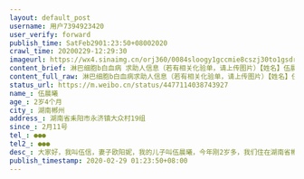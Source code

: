 ```yaml
---
layout: default_post
username: 用户7394923420
user_verify: forward
publish_time: SatFeb2901:23:50+08002020
crawl_time: 20200229-12:29:30
imageurl: https://wx4.sinaimg.cn/orj360/0084sloogy1gccmie8cszj30to1gsdr0.jpg,https://wx2.sinaimg.cn/orj360/0084sloogy1gccmifxv2bj305k05kt8t.jpg,https://wx3.sinaimg.cn/orj360/0084sloogy1gccmi6pm6xj30u01dgdoj.jpg
content_brief: 淋巴细胞b白血病 求助人信息（若有相关化验单，请上传图片）【姓名】伍晨曦【年龄】2岁4个月【所在城市】湖南郴州【所在小区、社区】湖南省耒阳市永济镇大众村19组【患病时间】2月11号【联系方式】●●●【其他紧急联系人】●●●【病情描述】 大家好，我叫伍信，妻子欧阳妮，我的儿 ...全文
content_full_raw: 淋巴细胞b白血病求助人信息（若有相关化验单，请上传图片）【姓名】伍晨曦【年龄】2岁4个月【所在城市】湖南郴州【所在小区、社区】湖南省耒阳市永济镇大众村19组【患病时间】2月11号【联系方式】●●●【其他紧急联系人】●●●【病情描述】大家好，我叫伍信，妻子欧阳妮，我的儿子叫伍晨曦，今年刚2岁多，我们住在湖南省郴州市，我儿子平日里活泼好动，调皮可爱，全家人都很喜欢他，本以为我们一家人会一直幸福的生活下去，可老天就是爱开玩笑！1月22号，我去接儿子回家，感觉他胖了一圈，因为是晚上，因为没看清，几天后，后儿子的腮帮子肿的老大，因为疫情封路，我到卫生院给儿子拿些药，给医生看了照片，描述病情，医生说可能是发炎了，吃些药就好了，一直到2月12号，儿子的腮帮子还是没好，这个时候我们才意识到情况不对，带他到桂阳县人民医院检查，医生说血液系统异常，建议我们到上级医院检查，最终在郴州市儿童医院被确诊为急性B淋巴细胞白血病！当得知这个消息，我和妻子吓了腿都软了，白血病啊！这种可怕的病魔平时都只在电视和新闻上看到，怎么会降临在可爱的儿子上，他才2岁啊，属于他的精彩人生才刚刚开始，本该在家人的呵护下健康成长，有个健康快乐的童年，如今却只能躺在冰冷的病床上，接收着痛苦的化疗，看着穿刺时，痛的哇哇大哭的儿子，我和妻子掩面痛哭！我的家庭条件并不富裕，父母已经50多岁了，为了减轻我们的压力，还在外面打工，妻子在家里带年幼的儿子，我在外面打工，收入也就够家里人生活！儿子现在短短几天已经花费了近3万，后续还要做9次化疗，治疗周期长达2年半，总费用高达30万，高昂的治疗费用，像大山一样，压的我们喘不过气来！可谁能眼睁睁看着自己的孩子被病魔折磨呢？他是我们家唯一的希望啊！在这里恳请各位好心人帮帮我们！大恩大德永不忘！本次筹款由轻松筹线下审核人员：陈毅（189-0734-2620）亲自走访查实，病情真实无误，目前跟踪协助，直到筹款完毕，如果您也需要发起筹款，请与我联系！
status_url: https://m.weibo.cn/status/4477114038743927
name_: 伍晨曦
age_: 2岁4个月
city_: 湖南郴州
address_: 湖南省耒阳市永济镇大众村19组
since_: 2月11号
tel_: ●●●
tel2_: ●●●
desc_: 大家好，我叫伍信，妻子欧阳妮，我的儿子叫伍晨曦，今年刚2岁多，我们住在湖南省郴州市，我儿子平日里活泼好动，调皮可爱，全家人都很喜欢他，本以为我们一家人会一直幸福的生活下去，可老天就是爱开玩笑！1月22号，我去接儿子回家，感觉他胖了一圈，因为是晚上，因为没看清，几天后，后儿子的腮帮子肿的老大，因为疫情封路，我到卫生院给儿子拿些药，给医生看了照片，描述病情，医生说可能是发炎了，吃些药就好了，一直到2月12号，儿子的腮帮子还是没好，这个时候我们才意识到情况不对，带他到桂阳县人民医院检查，医生说血液系统异常，建议我们到上级医院检查，最终在郴州市儿童医院被确诊为急性B淋巴细胞白血病！当得知这个消息，我和妻子吓了腿都软了，白血病啊！这种可怕的病魔平时都只在电视和新闻上看到，怎么会降临在可爱的儿子上，他才2岁啊，属于他的精彩人生才刚刚开始，本该在家人的呵护下健康成长，有个健康快乐的童年，如今却只能躺在冰冷的病床上，接收着痛苦的化疗，看着穿刺时，痛的哇哇大哭的儿子，我和妻子掩面痛哭！我的家庭条件并不富裕，父母已经50多岁了，为了减轻我们的压力，还在外面打工，妻子在家里带年幼的儿子，我在外面打工，收入也就够家里人生活！儿子现在短短几天已经花费了近3万，后续还要做9次化疗，治疗周期长达2年半，总费用高达30万，高昂的治疗费用，像大山一样，压的我们喘不过气来！可谁能眼睁睁看着自己的孩子被病魔折磨呢？他是我们家唯一的希望啊！在这里恳请各位好心人帮帮我们！大恩大德永不忘！本次筹款由轻松筹线下审核人员陈毅（189-0734-2620）亲自走访查实，病情真实无误，目前跟踪协助，直到筹款完毕，如果您也需要发起筹款，请与我联系！
publish_timestamp: 2020-02-29 01:23:50+08:00
---
```

